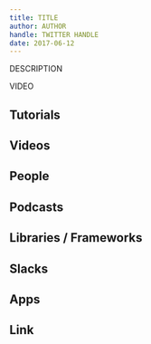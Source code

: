 ```yaml
---
title: TITLE
author: AUTHOR
handle: TWITTER HANDLE
date: 2017-06-12
---
```


DESCRIPTION 

VIDEO

## Tutorials

## Videos

## People

## Podcasts

## Libraries / Frameworks

## Slacks

## Apps

## Link